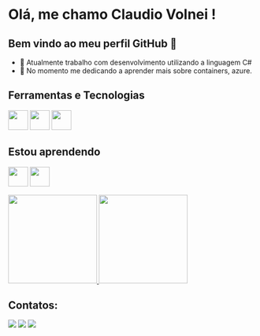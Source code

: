 # Olá, me chamo Claudio Volnei !
## Bem vindo ao meu perfil GitHub 👋
- 🔭 Atualmente trabalho com desenvolvimento utilizando a linguagem C#
- 🌱 No momento me dedicando a aprender mais sobre containers, azure.

## Ferramentas e Tecnologias<br>
<img src="https://cdn.jsdelivr.net/gh/devicons/devicon/icons/dotnetcore/dotnetcore-original.svg" width="40" height="40"></img>
<img src="https://cdn.jsdelivr.net/gh/devicons/devicon/icons/microsoftsqlserver/microsoftsqlserver-plain.svg" width="40" height="40"></img>
<img src="https://cdn.jsdelivr.net/gh/devicons/devicon/icons/angularjs/angularjs-original.svg" width="40" height="40"></img>
## Estou aprendendo
<img src="https://cdn.jsdelivr.net/gh/devicons/devicon/icons/docker/docker-original.svg"  width="40" height="40"> </img><img src="https://cdn.jsdelivr.net/gh/devicons/devicon/icons/kubernetes/kubernetes-plain.svg"  width="40" height="40" />

<div>
  <a href="https://github.com/claudiovolnei"><img height="180em" src="https://github-readme-stats.vercel.app/api/top-langs/?username=claudiovolnei&layout=compact&langs_count=7&theme=dracula"> </img>
  </a>
  <a><img height="180em" src="https://github-readme-stats.vercel.app/api?username=claudiovolnei&show_icons=true&theme=dracula&include_all_commits=true&count_private=false"/>
  </a>
</div>

## Contatos:
<div>
  <a href="https://instagram.com/claudiovolnei" target="_blank"><img src="https://img.shields.io/badge/-Instagram-%23E4405F?style=for-the-badge&logo=instagram&logoColor=white" target="_blank"></a>
  <a href = "mailto:claudiovolneisilva@gmail.com"><img src="https://img.shields.io/badge/Gmail-D14836?style=for-the-badge&logo=gmail&logoColor=white" target="_blank"></a>
  <a href="https://www.linkedin.com/in/claudiovolnei" target="_blank"><img src="https://img.shields.io/badge/-LinkedIn-%230077B5?style=for-the-badge&logo=linkedin&logoColor=white" target="_blank"></a>  
</div>

